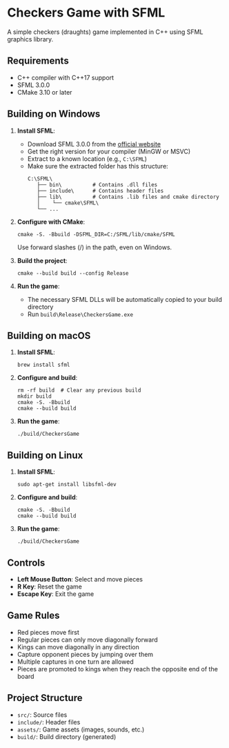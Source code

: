# Checkers Game with SFML

A simple checkers (draughts) game implemented in C++ using SFML graphics library.

## Requirements

- C++ compiler with C++17 support
- SFML 3.0.0
- CMake 3.10 or later

## Building on Windows

1. **Install SFML**:
   - Download SFML 3.0.0 from the [official website](https://www.sfml-dev.org/download.php)
   - Get the right version for your compiler (MinGW or MSVC)
   - Extract to a known location (e.g., `C:\SFML`)
   - Make sure the extracted folder has this structure:
     ```
     C:\SFML\
        ├── bin\          # Contains .dll files
        ├── include\      # Contains header files
        ├── lib\          # Contains .lib files and cmake directory
        │    └── cmake\SFML\
        └── ...
     ```

2. **Configure with CMake**:
   ```
   cmake -S. -Bbuild -DSFML_DIR=C:/SFML/lib/cmake/SFML
   ```
   Use forward slashes (/) in the path, even on Windows.

3. **Build the project**:
   ```
   cmake --build build --config Release
   ```

4. **Run the game**:
   - The necessary SFML DLLs will be automatically copied to your build directory
   - Run `build\Release\CheckersGame.exe`

## Building on macOS

1. **Install SFML**:
   ```
   brew install sfml
   ```

2. **Configure and build**:
   ```
   rm -rf build  # Clear any previous build
   mkdir build
   cmake -S. -Bbuild
   cmake --build build
   ```

3. **Run the game**:
   ```
   ./build/CheckersGame
   ```

## Building on Linux

1. **Install SFML**:
   ```
   sudo apt-get install libsfml-dev
   ```

2. **Configure and build**:
   ```
   cmake -S. -Bbuild
   cmake --build build
   ```

3. **Run the game**:
   ```
   ./build/CheckersGame
   ```

## Controls

- **Left Mouse Button**: Select and move pieces
- **R Key**: Reset the game
- **Escape Key**: Exit the game

## Game Rules

- Red pieces move first
- Regular pieces can only move diagonally forward
- Kings can move diagonally in any direction
- Capture opponent pieces by jumping over them
- Multiple captures in one turn are allowed
- Pieces are promoted to kings when they reach the opposite end of the board

## Project Structure

- `src/`: Source files
- `include/`: Header files
- `assets/`: Game assets (images, sounds, etc.)
- `build/`: Build directory (generated) 